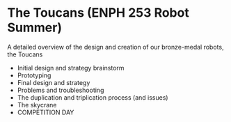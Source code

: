 # The Toucans (ENPH 253 Robot Summer)
A detailed overview of the design and creation of our bronze-medal robots, the Toucans
- Initial design and strategy brainstorm
- Prototyping
- Final design and strategy
- Problems and troubleshooting
- The duplication and triplication process (and issues)
- The skycrane
- COMPETITION DAY
